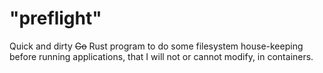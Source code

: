# "preflight"
Quick and dirty ~~Go~~ Rust program to do some filesystem house-keeping before
running applications, that I will not or cannot modify,
in containers. 
